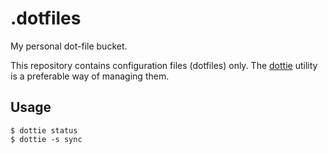 .dotfiles
=========

My personal dot-file bucket.

This repository contains configuration files (dotfiles) only. The
[dottie](https://gist.github.com/Arkq/2eef0a29d8b18cbda2bd) utility is a
preferable way of managing them.


Usage
-----

	$ dottie status
	$ dottie -s sync
